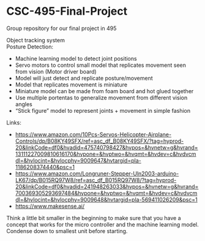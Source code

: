 # CSC-495-Final-Project
Group repository for our final project in 495

Object tracking system\
Posture Detection:
- Machine learning model to detect joint positions
- Servo motors to control small model that replicates movement seen from vision (Motor driver board)
- Model will just detect and replicate posture/movement
- Model that replicates movement is miniature
- Miniature model can be made from foam board and hot glued together
- Use multiple portentas to generalize movement from different vision angles
- “Stick figure” model to represent joints + movement in simple fashion

Links:
- https://www.amazon.com/10Pcs-Servos-Helicopter-Airplane-Controls/dp/B08KY49SFX/ref=asc_df_B08KY49SFX/?tag=hyprod-20&linkCode=df0&hvadid=475740798427&hvpos=&hvnetw=g&hvrand=13111227009810616170&hvpone=&hvptwo=&hvqmt=&hvdev=c&hvdvcmdl=&hvlocint=&hvlocphy=9009647&hvtargid=pla-1186208374440&psc=1
- https://www.amazon.com/Longruner-Stepper-Uln2003-arduino-LK67/dp/B015RQ97W8/ref=asc_df_B015RQ97W8/?tag=hyprod-20&linkCode=df0&hvadid=241948263033&hvpos=&hvnetw=g&hvrand=700369305293697484&hvpone=&hvptwo=&hvqmt=&hvdev=c&hvdvcmdl=&hvlocint=&hvlocphy=9009648&hvtargid=pla-569411026209&psc=1
- https://www.makesense.ai/

Think a little bit smaller in the beginning to make sure that you have a concept that works for the micro controller and the machine learning model. Condense down to smallest unit before starting.
